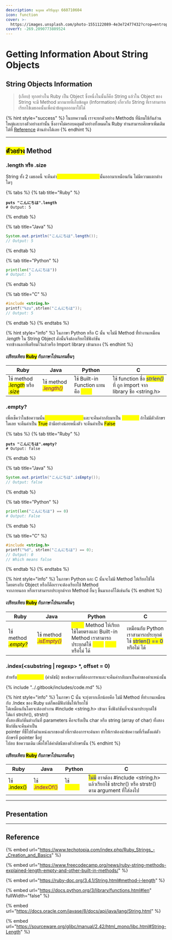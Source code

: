 ```yaml
---
description: นฤดม ศรีปัญญา 660710604
icon: function
cover: >-
  https://images.unsplash.com/photo-1551122089-4e3e72477432?crop=entropy&cs=srgb&fm=jpg&ixid=M3wxOTcwMjR8MHwxfHNlYXJjaHwzfHxydWJ5fGVufDB8fHx8MTc1NjQ2OTQ3Nnww&ixlib=rb-4.1.0&q=85
coverY: -269.2090773809524
---
```


# Getting Information About String Objects

## String Objects Information

> (เกือบ) ทุกอย่างใน Ruby เป็น Object ซึ่งหนึ่งในนั้นก็คือ String แล้วใน Object ของ String จะมี Method มากมายที่เก็บข้อมูล (Information) เกี่ยวกับ String ที่เราสามารถเรียกใช้เมธอดนั้นเพื่อนำข้อมูลออกมาใช้ได้

{% hint style="success" %}
ในบทความนี้ เราจะยกตัวอย่าง Methods ที่นิยมใช้กันส่วนใหญ่และบางตัวอย่างเท่านั้น ซึ่งอาจไม่ครอบคลุมตัวอย่างทั้งหมดใน Ruby ท่านสามารถศึกษาเพิ่มเติมได้ที่ [Reference](getting-information-about-string-objects.md#reference) ด้านล่างได้เลย
{% endhint %}

***

## <mark style="color:$danger;">ตัวอย่าง</mark> Method

### .length หรือ .size

String ทั้ง 2 เมธอดนี้ จะคืนค่า<mark style="color:yellow;">จำนวนตัวอักษรในข้อความ</mark>นั้นออกมาเหมือนกัน ไม่มีความแตกต่างใดๆ

{% tabs %}
{% tab title="Ruby" %}
<pre class="language-ruby"><code class="lang-ruby"><strong>puts "こんにちは".length 
</strong># Output: 5
</code></pre>
{% endtab %}

{% tab title="Java" %}
```java
System.out.println("こんにちは".length());
// Output: 5
```
{% endtab %}

{% tab title="Python" %}
```python
print(len("こんにちは"))
# Output: 5
```
{% endtab %}

{% tab title="C" %}
```c
#include <string.h>
printf("%zu",strlen("こんにちは"));
// Output: 5
```
{% endtab %}
{% endtabs %}

{% hint style="info" %}
ในภาษา Python หรือ C นั้น จะไม่มี Method ที่่ทำงานเหมือน _.length_ ใน String Object ดังนั้นจึงต้องเรียกใช้ฟังก์ชัน\
จากข้างนอกที่เตรียมไว้แล้วหรือ Import library เข้ามาเอง
{% endhint %}

#### เปรียบเทียบ <mark style="color:$danger;">Ruby</mark> กับภาษาโปรแกรมอื่นๆ

| Ruby                                                                                                      | Java                                                      | Python                                                                  | C                                                                                                         |
| --------------------------------------------------------------------------------------------------------- | --------------------------------------------------------- | ----------------------------------------------------------------------- | --------------------------------------------------------------------------------------------------------- |
| ใช้ method _<mark style="color:$danger;">.length</mark>_ หรือ _<mark style="color:$danger;">.size</mark>_ | ใช้ method _<mark style="color:purple;">.length()</mark>_ | ใช้ Built-in Function แทนคือ _<mark style="color:yellow;">len()</mark>_ | ใช้ function ชื่อ _<mark style="color:blue;">strlen()</mark>_ ที่ ถูก import จาก library ชื่อ \<string.h> |

### .empty?

เพื่อเช็คว่าในข้อความนั้น<mark style="color:yellow;">มีจำนวนตัวอักษรหรือไม่</mark>และจะคืนค่ากลับมาเป็น <mark style="color:yellow;">Boolean</mark> ถ้าไม่มีตัวอักษรใดเลย จะคืนค่าเป็น <mark style="color:$success;">True</mark> ถ้ามีอย่างน้อยหนึ่งตัว จะคืนค่าเป็น <mark style="color:$danger;">False</mark>

{% tabs %}
{% tab title="Ruby" %}
<pre class="language-ruby"><code class="lang-ruby"><strong>puts "こんにちは".empty?
</strong># Output: false
</code></pre>
{% endtab %}

{% tab title="Java" %}
```java
System.out.println("こんにちは".isEmpty());
// Output: false
```
{% endtab %}

{% tab title="Python" %}
```python
print(len("こんにちは") == 0)
# Output: False
```
{% endtab %}

{% tab title="C" %}
```c
#include <string.h>
printf("%d", strlen("こんにちは") == 0);
// Output: 0
// Which means false
```
{% endtab %}
{% endtabs %}

{% hint style="info" %}
ในภาษา Python และ C นั้นจะไม่มี Method ให้เรียกใช้ได้โดยตรงกับ Object หรือก็คือเราจะต้องเรียกใช้ Method \
จากภายนอก หรือเราสามารถประยุกต์จาก Method อื่นๆ ขึ้นมาเองก็ได้เช่นกัน
{% endhint %}

#### เปรียบเทียบ <mark style="color:$danger;">Ruby</mark> กับภาษาโปรแกรมอื่นๆ

| Ruby                                                      | Java                                                       | Python                                                                                                                                                                                                       | C                                                                                                |
| --------------------------------------------------------- | ---------------------------------------------------------- | ------------------------------------------------------------------------------------------------------------------------------------------------------------------------------------------------------------ | ------------------------------------------------------------------------------------------------ |
| ใช้ method  _<mark style="color:$danger;">.empty?</mark>_ | ใช้ method _<mark style="color:purple;">.isEmpty()</mark>_ | <mark style="color:yellow;">ไม่มีทั้ง</mark> Method ให้เรียกใช้โดยตรงและ Built-in Method เราสามารถประยุกต์ใช้ _<mark style="color:yellow;">len()</mark>_ <mark style="color:yellow;">== 0</mark> หรือไม่ ได้ | เหมือนกับ Python เราสามารถประยุกต์ใช้ <mark style="color:blue;">strlen() == 0</mark> หรือไม่ ได้ |

### .index(\<substring | regexp> \*, offset = 0)

สำหรับ<mark style="color:yellow;">ค้นหาค่าตำแหน่ง</mark> (ค่าดัชนี) ของข้อความที่ต้องการหาและจะคืนค่ากลับมาเป็นค่าของตำแหน่งนั้น

{% include "../.gitbook/includes/code.md" %}

{% hint style="info" %}
ในภาษา C นั้น จะยุ่งยากเล็กน้อยคือ ไม่มี Method ที่ทำงานเหมือนกับ .Index ของ Ruby แต่ก็พอมีฟังก์ชันให้เรียกใช้\
ได้เหมือนกันโดยจะต้องทำงาน #include \<string.h> เข้ามา ซึ่งฟังก์ชันที่จะนำมาประยุกต์ใช้ ได้แก่ strchr(), strstr() \
ทั้งสองฟังก์ชันต่างกันที่ parameters คือจะรับเป็น char หรือ string (array of char) ทั้งสองฟังก์ชันจะคืนค่าเป็น \
pointer ที่ชี้ไปยังตำแหน่งแรกของตัวที่เราต้องการจะค้นหา ทำให้เราต้องนำข้อความที่เริ่มตั้งแต่ตัวอักษรที่ pointer ชี้อยู่\
ไปลบ ข้อความเดิม เพื่อให้ได้ค่าดัชนีของตัวอักษรนั้น&#x20;
{% endhint %}

#### เปรียบเทียบ <mark style="color:$danger;">Ruby</mark> กับภาษาโปรแกรมอื่นๆ

| Ruby                                             | Java                                               | Python                                         | C                                                                                                                               |
| ------------------------------------------------ | -------------------------------------------------- | ---------------------------------------------- | ------------------------------------------------------------------------------------------------------------------------------- |
| ใช้ <mark style="color:$danger;">.index()</mark> | ใช้ <mark style="color:purple;">.indexOf()</mark>  | ใช้ <mark style="color:yellow;">.find()</mark> | <mark style="color:blue;">ไม่มี</mark> อาจต้อง #include \<string.h> แล้วเรียกใช้ strchr() หรือ strstr() ตาม argument ที่ใส่ลงไป |

***

## Presentation

***

## Reference

{% embed url="https://www.techotopia.com/index.php/Ruby_Strings_-_Creation_and_Basics" %}

{% embed url="https://www.freecodecamp.org/news/ruby-string-methods-explained-length-empty-and-other-built-in-methods/" %}

{% embed url="https://ruby-doc.org/3.4.1/String.html#method-i-length" %}

{% embed url="https://docs.python.org/3/library/functions.html#len" fullWidth="false" %}

{% embed url="https://docs.oracle.com/javase/8/docs/api/java/lang/String.html" %}

{% embed url="https://sourceware.org/glibc/manual/2.42/html_mono/libc.html#String-Length" %}

